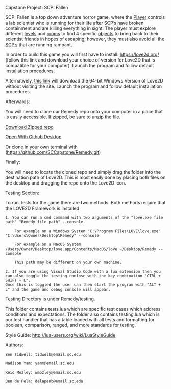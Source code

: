 Capstone Project: SCP: Fallen

SCP: Fallen is a  top down adventure horror game, where the [Player](https://github.com/SCCapstone/Remedy/wiki/Main-Character-Stills) controls a lab scientist who is running for their life after SCP’s have broken containment and are killing everything in sight. The player must explore different [levels](https://github.com/SCCapstone/Remedy/wiki/Storyboard) and [rooms](https://github.com/SCCapstone/Remedy/wiki/Map_Files) to find 4 specific [objects](https://github.com/SCCapstone/Remedy/wiki/Item-interaction) to bring back to their scientist friends in hopes of escaping; however, they must also avoid all the [SCP’s](https://github.com/SCCapstone/Remedy/wiki/Enemy-Stills) that are running rampant.

In order to build this game you will first have to install:
https://love2d.org/ (follow this link and download your choice of version for Love2D that is compatible for your computer). Launch the program and follow default installation procedures.


Alternatively, [this link](https://objects.githubusercontent.com/github-production-release-asset-2e65be/188601229/a161da6d-896a-4428-80b1-92c4ff5fe91a?X-Amz-Algorithm=AWS4-HMAC-SHA256&X-Amz-Credential=AKIAIWNJYAX4CSVEH53A%2F20221024%2Fus-east-1%2Fs3%2Faws4_request&X-Amz-Date=20221024T002036Z&X-Amz-Expires=300&X-Amz-Signature=e752f62ac7b69aa13a24b40e517cec6c176afc2d6f8aa15d5722c939c53337af&X-Amz-SignedHeaders=host&actor_id=70495295&key_id=0&repo_id=188601229&response-content-disposition=attachment%3B%20filename%3Dlove-11.4-win64.exe&response-content-type=application%2Foctet-stream
) will download the 64-bit Windows Version of Love2D without visiting the site. Launch the program and follow default installation procedures.




Afterwards:

You will need to clone our Remedy repo onto your computer in a place that is easily accessible. If zipped, be sure to unzip the file.

[Download Zipped repo](https://github.com/SCCapstone/Remedy/archive/refs/heads/AI.zip)

[Open With Github Desktop](https://desktop.github.com/)

Or clone in your own terminal with (https://github.com/SCCapstone/Remedy.git)

Finally:

You will need to locate the cloned repo and simply drag the folder into the destination path of Love2D. This is most easily done by placing both files on the desktop and dragging the repo onto the Love2D icon.


Testing Section:

To run Tests for the game there are two methods. Both methods require that the LOVE2D Framework is installed

	1. You can run a cmd command with two arguments of the "love.exe file path" "Remedy file path" --console. 

		For example on a Windows System "C:\Program Files\LOVE\love.exe" "C:\Users\Owner\Desktop\Remedy" --console

		For example on a MacOS System /Users/Owner/Desktop/love.app/Contents/MacOS/love ~/Desktop/Remedy --console

		This path may be different on your own machine.

	2. If you are using Visual Studio Code with a lua extension then you can also toggle the testing conlose with the key combination "CTRL + SHIFT + L". 
	Once this is toggled the user can then start the program with "ALT + L" and the game and debug console will appear.

Testing Directory is under Remedy/testing. 

This folder contains tests.lua which are specific test cases which address conditions and expectations. The folder also contains testing.lua which is our test handler that has a table loaded with all tests and formatting for boolean, comparison, ranged, and more standards for testing.

Style Guide:
http://lua-users.org/wiki/LuaStyleGuide

Authors:

	Ben Tidwell: tidwelb@email.sc.edu

	Madison Yam: yamm@email.sc.edu

	Reid Mozley: wmozley@email.sc.edu

	Ben de Pela: delapenb@email.sc.edu
